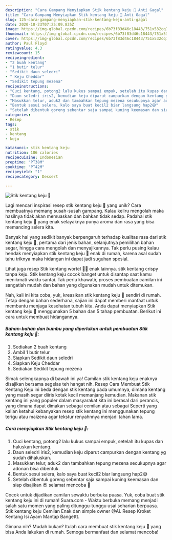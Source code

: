 ```yaml
---
description: "Cara Gampang Menyiapkan Stik kentang keju 🥔 Anti Gagal"
title: "Cara Gampang Menyiapkan Stik kentang keju 🥔 Anti Gagal"
slug: 125-cara-gampang-menyiapkan-stik-kentang-keju-anti-gagal
date: 2020-10-23T07:25:09.835Z
image: https://img-global.cpcdn.com/recipes/6b73f83d46c18443/751x532cq70/stik-kentang-keju-🥔-foto-resep-utama.jpg
thumbnail: https://img-global.cpcdn.com/recipes/6b73f83d46c18443/751x532cq70/stik-kentang-keju-🥔-foto-resep-utama.jpg
cover: https://img-global.cpcdn.com/recipes/6b73f83d46c18443/751x532cq70/stik-kentang-keju-🥔-foto-resep-utama.jpg
author: Paul Floyd
ratingvalue: 4.3
reviewcount: 15
recipeingredient:
- "2 buah kentang"
- "1 butir telur"
- "Sedikit daun seledri"
- " Keju Cheddar"
- "Sedikit tepung mezena"
recipeinstructions:
- "Cuci kentang, potong2 lalu kukus sampai empuk, setelah itu kupas dan haluskan kentang."
- "Daun seledri iris2, kemudian keju diparut campurkan dengan kentang yg sudah dihaluskan."
- "Masukkan telur, aduk2 dan tambahkan tepung mezena secukupnya agar adonan bisa dibentuk."
- "Bentuk sesui selera, kalo saya buat kecil2 biar langsung hap2😅"
- "Setelah dibentuk goreng sebentar saja sampai kuning keemasan dan siap disajikan 😍 selamat mencoba 🥰"
categories:
- Resep
tags:
- stik
- kentang
- keju

katakunci: stik kentang keju 
nutrition: 106 calories
recipecuisine: Indonesian
preptime: "PT38M"
cooktime: "PT42M"
recipeyield: "1"
recipecategory: Dessert

---
```



![Stik kentang keju 🥔](https://img-global.cpcdn.com/recipes/6b73f83d46c18443/751x532cq70/stik-kentang-keju-🥔-foto-resep-utama.jpg)

Lagi mencari inspirasi resep stik kentang keju 🥔 yang unik? Cara membuatnya memang susah-susah gampang. Kalau keliru mengolah maka hasilnya tidak akan memuaskan dan bahkan tidak sedap. Padahal stik kentang keju 🥔 yang enak selayaknya punya aroma dan rasa yang bisa memancing selera kita.

Banyak hal yang sedikit banyak berpengaruh terhadap kualitas rasa dari stik kentang keju 🥔, pertama dari jenis bahan, selanjutnya pemilihan bahan segar, hingga cara mengolah dan menyajikannya. Tak perlu pusing kalau hendak menyiapkan stik kentang keju 🥔 enak di rumah, karena asal sudah tahu triknya maka hidangan ini dapat jadi suguhan spesial.

Lihat juga resep Stik kentang wortel 🥔🥕 enak lainnya. stik kentang crispy tanpa keju. Stik kentang keju cocok banget untuk disantap saat kamu menikmati waktu santai. Tak perlu khawatir, proses pembuatan camilan ini sangatlah mudah dan bahan yang digunakan mudah untuk ditemukan.


Nah, kali ini kita coba, yuk, kreasikan stik kentang keju 🥔 sendiri di rumah. Tetap dengan bahan sederhana, sajian ini dapat memberi manfaat untuk membantu menjaga kesehatan tubuh kita. Anda dapat menyiapkan Stik kentang keju 🥔 menggunakan 5 bahan dan 5 tahap pembuatan. Berikut ini cara untuk membuat hidangannya.

<!--inarticleads1-->

##### Bahan-bahan dan bumbu yang diperlukan untuk pembuatan Stik kentang keju 🥔:

1. Sediakan 2 buah kentang
1. Ambil 1 butir telur
1. Siapkan Sedikit daun seledri
1. Siapkan  Keju Cheddar
1. Sediakan Sedikit tepung mezena


Simak selengkapnya di bawah ini ya! Camilan stik kentang keju enaknya disajikan bersama segelas teh hangat nih. Resep Cara Membuat Stik Kentang Keju ini beda dengan stik kentang pada umumnya, dimana kentang yang masih segar diiris kotak kecil memanjang kemudian. Makanan stik kentang ini yang populer dalam masyarakat kita ini berasal dari perancis, yang dimana dapat dimakan sebagai cemilan atau sebagai Seperti yang kalian ketahui kebanyakan resep stik kentang ini menggunakan tepung terigu atau maizena agar tekstur renyahnnya menjadi tahan lama. 

<!--inarticleads2-->

##### Cara menyiapkan Stik kentang keju 🥔:

1. Cuci kentang, potong2 lalu kukus sampai empuk, setelah itu kupas dan haluskan kentang.
1. Daun seledri iris2, kemudian keju diparut campurkan dengan kentang yg sudah dihaluskan.
1. Masukkan telur, aduk2 dan tambahkan tepung mezena secukupnya agar adonan bisa dibentuk.
1. Bentuk sesui selera, kalo saya buat kecil2 biar langsung hap2😅
1. Setelah dibentuk goreng sebentar saja sampai kuning keemasan dan siap disajikan 😍 selamat mencoba 🥰


Cocok untuk dijadikan camilan sewaktu berbuka puasa. Yuk, coba buat stik kentang keju ini di rumah! Suara.com - Waktu berbuka memang menjadi salah satu momen yang paling ditunggu-tunggu usai seharian berpuasa. Stik kentang keju Cemilan Enak dan simple owner @Ai. Resep Kroket Kentang Isi Ayam Mantap Bangettt. 

Gimana nih? Mudah bukan? Itulah cara membuat stik kentang keju 🥔 yang bisa Anda lakukan di rumah. Semoga bermanfaat dan selamat mencoba!

